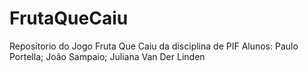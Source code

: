 # FrutaQueCaiu
Reposítorio do Jogo Fruta Que Caiu da disciplina de PIF 
Alunos: Paulo Portella; João Sampaio; Juliana Van Der Linden

